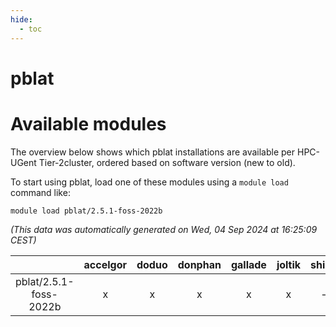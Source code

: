 ```yaml
---
hide:
  - toc
---
```


pblat
=====

# Available modules


The overview below shows which pblat installations are available per HPC-UGent Tier-2cluster, ordered based on software version (new to old).

To start using pblat, load one of these modules using a `module load` command like:

```shell
module load pblat/2.5.1-foss-2022b
```

*(This data was automatically generated on Wed, 04 Sep 2024 at 16:25:09 CEST)*  

| |accelgor|doduo|donphan|gallade|joltik|shinx|skitty|
| :---: | :---: | :---: | :---: | :---: | :---: | :---: | :---: |
|pblat/2.5.1-foss-2022b|x|x|x|x|x|-|x|
